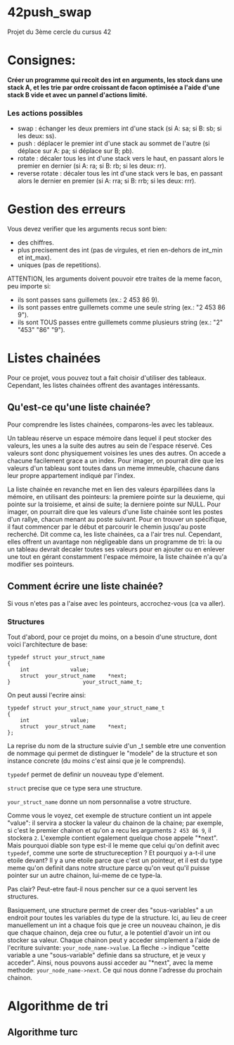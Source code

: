 # 42push_swap
Projet du 3ème cercle du cursus 42

# Consignes:
**Créer un programme qui recoit des int en arguments, les stock dans une stack A, et les trie par ordre croissant de facon optimisée a l'aide d'une stack B vide et avec un pannel d'actions limité.**
### Les actions possibles
- swap : échanger les deux premiers int d'une stack (si A: sa; si B: sb; si les deux: ss).
- push : déplacer le premier int d'une stack au sommet de l'autre (si déplace sur A: pa; si déplace sur B; pb).
- rotate : décaler tous les int d'une stack vers le haut, en passant alors le premier en dernier (si A: ra; si B: rb; si les deux: rr).
- reverse rotate : décaler tous les int d'une stack vers le bas, en passant alors le dernier en premier (si A: rra; si B: rrb; si les deux: rrr).

# Gestion des erreurs
Vous devez verifier que les arguments recus sont bien:
- des chiffres.
- plus precisement des int (pas de virgules, et rien en-dehors de int_min et int_max).
- uniques (pas de repetitions).

ATTENTION, les arguments doivent pouvoir etre traites de la meme facon, peu importe si:
- ils sont passes sans guillemets (ex.: 2 453 86 9).
- ils sont passes entre guillemets comme une seule string (ex.: "2 453 86 9").
- ils sont TOUS passes entre guillemets comme plusieurs string (ex.: "2" "453" "86" "9").

# Listes chainées
Pour ce projet, vous pouvez tout a fait choisir d'utiliser des tableaux. Cependant, les listes chainées offrent des avantages intéressants. 

## Qu'est-ce qu'une liste chainée?
Pour comprendre les listes chainées, comparons-les avec les tableaux.

Un tableau réserve un espace mémoire dans lequel il peut stocker des valeurs, les unes a la suite des autres au sein de l'espace réservé. Ces valeurs sont donc physiquement voisines les unes des autres. On accede a chacune facilement grace a un index. Pour imager, on pourrait dire que les valeurs d'un tableau sont toutes dans un meme immeuble, chacune dans leur propre appartement indiqué par l'index.

La liste chainée en revanche met en lien des valeurs éparpillées dans la mémoire, en utilisant des pointeurs: la premiere pointe sur la deuxieme, qui pointe sur la troisieme, et ainsi de suite; la derniere pointe sur NULL. Pour imager, on pourrait dire que les valeurs d'une liste chainée sont les postes d'un rallye, chacun menant au poste suivant. Pour en trouver un spécifique, il faut commencer par le début et parcourir le chemin jusqu'au poste recherché. Dit comme ca, les liste chainées, ca a l'air tres nul. Cependant, elles offrent un avantage non négligeable dans un programme de tri: la ou un tableau devrait decaler toutes ses valeurs pour en ajouter ou en enlever une tout en gérant constamment l'espace mémoire, la liste chainée n'a qu'a modifier ses pointeurs.

## Comment écrire une liste chainée?
Si vous n'etes pas a l'aise avec les pointeurs, accrochez-vous (ca va aller).

### Structures
Tout d'abord, pour ce projet du moins, on a besoin d'une structure, dont voici l'architecture de base:
```
typedef struct your_struct_name
{
	int		  		value;
	struct	your_struct_name 	*next;
}			    		your_struct_name_t;
```
On peut aussi l'ecrire ainsi:
```
typedef struct your_struct_name your_struct_name_t
{
	int		  		value;
	struct	your_struct_name	*next;
};
```
La reprise du nom de la structure suivie d'un _t semble etre une convention de nommage qui permet de distinguer le "modele" de la structure et son instance concrete (du moins c'est ainsi que je le comprends).

``typedef`` permet de definir un nouveau type d'element.

``struct`` precise que ce type sera une structure.

``your_struct_name`` donne un nom personnalise a votre structure.

Comme vous le voyez, cet exemple de structure contient un int appele "value": il servira a stocker la valeur du chainon de la chaine; par exemple, si c'est le premier chainon et qu'on a recu les arguments ``2 453 86 9``, il stockera ``2``. 
L'exemple contient egalement quelque chose appele "*next". Mais pourquoi diable son type est-il le meme que celui qu'on definit avec ``typedef``, comme une sorte de structureception ? Et pourquoi y a-t-il une etoile devant? Il y a une etoile parce que c'est un pointeur, et il est du type meme qu'on definit dans notre structure parce qu'on veut qu'il puisse pointer sur un autre chainon, lui-meme de ce type-la.

Pas clair? Peut-etre faut-il nous pencher sur ce a quoi servent les structures.

Basiquement, une structure permet de creer des "sous-variables" a un endroit pour toutes les variables du type de la structure. Ici, au lieu de creer manuellement un int a chaque fois que je cree un nouveau chainon, je dis que chaque chainon, deja cree ou futur, a le potentiel d'avoir un int ou stocker sa valeur. Chaque chainon peut y acceder simplement a l'aide de l'ecriture suivante: ``your_node_name->value``. La fleche ``->`` indique "cette variable a une "sous-variable" definie dans sa structure, et je veux y acceder". Ainsi, nous pouvons aussi acceder au "*next", avec la meme methode: ``your_node_name->next``. Ce qui nous donne l'adresse du prochain chainon.

# Algorithme de tri
## Algorithme turc
